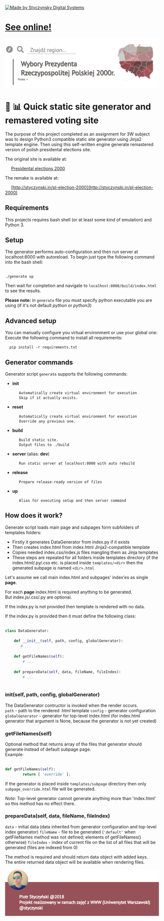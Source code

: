 [![Made by Styczynsky Digital Systems][badge sts]][link styczynski]

# [See online!](http://styczynski.in/pl-election-2000)

[![Screenshot of webpage][screenshot1]](http://styczynski.in/pl-election-2000)

# 📜 📊 Quick static site generator and remastered voting site

  The purpose of this project completed as an assignment for 3W subject was to design Python3 compatible static site generator using Jinja2 template engine. Then using this self-written engine generate remastered version of polish presidental elections site.
  
The original site is available at:

&nbsp;&nbsp;&nbsp;&nbsp;&nbsp;[Presidental elections 2000](http://prezydent2000.pkw.gov.pl/wb/wb.html)

The remake is available at:

&nbsp;&nbsp;&nbsp;&nbsp;&nbsp;[http://styczynski.in/pl-election-2000](http://styczynski.in/pl-election-2000)

## Requirements

This projects requires bash shell (or at least some kind of emulation) and Python 3.

## Setup

  The generator performs auto-configuration and then run server at localhost:8000 with autoreload.
  To begin just type the following command into the bash shell:
  ```
  
  ./generate up
  
  ```
  
  Then wait for completion and navigate to `localhost:8000/build/index.html` to see the results.
  
  **Please note:** in `generate` file you must specify python executable you are using (if it's not default *python* or *python3*)
  
## Advanced setup

  You can manually configure you virtual environment or use your global one:
  Execute the following command to install all requirements:
  
  ```
    pip install -r requirements.txt
  ```
  
## Generator commands

 Generator script `generate` supports the following commands:
 
 * **init**
 
          Automatically create virtual environment for execution
          Skip if it actually exists.
 * **reset**
 
          Automatically create virtual environment for execution
          Override any previous one.
 * **build**
 
          Build static site.
          Output files to ./build
 * **server** (alias: **dev**)
 
          Run static server at localhost:8000 with auto rebuild
 * **release**
 
          Prepare release-ready version of files
 * **up**
 
          Alias for executing setup and then server command
 
## How does it work?
 
Generate script loads main page and subpages form subfolders of templates folders:
  * Firstly it generates DataGenerator from index.py if it exists
  * Then creates index.html from index.html Jinja2-compatible template
  * Copies needed index.css/index.js files mangling them as Jinja templates
  * These steps are repeated for all folders inside templates directory (if the index.html/.py/.css etc. is placed inside `templates/<dir>` then the generated subpage is named `<dir>.html`
  
Let's assume we call main index.html and subpages' index'es as single **page**.
 
For each **page** index.html is required anything to be generated.<br>
But index.js/.css/.py are optional.
 
If the index.py is not provided then template is rendered with no data.
 
If the index.py is provided then it must define the following class:
 
```python

class DataGenerator:

    def __init__(self, path, config, globalGenerator):
       # ...

    def getFileNames(self):
        # ...

    def prepareData(self, data, fileName, fileIndex):
        # ...
 
```

### __init__(self, path, config, globalGenerator)

The DataGenerator contructor is invoked when the render occurs.<br>
`path` - path to the rendered .html template
`config` - generator configuration
`globalGenerator` - generator for top-level index.html (for index.html generator that argument is None, because the generator is not yet created)

### getFileNames(self)

Optional method that returns array of the files that generator should generate instead of default subpage page.<br>
Example:

```python

def getFileNames(self):
        return [ 'override' ];

```

If the generator is placed inside `templates/subpage` directory then only `subpage_override.html` file will be generated.

*Note:* Top-level generator cannot generate anything more than 'index.html' so this method has no effect there.

### prepareData(self, data, fileName, fileIndex)

`data` - initial data (data inherited from generator configuration and top-level index generator)
`fileName` - file to be generated (`'default'` when getFileNames method was not defined; elements of getFileNames() otherwise)
`fileIndex` - index of current file on the list of all files that will be generated (files are indexed from 0)

The method is required and should return data object with added keys.<br>
The entire returned data object will be available when rendering files.

[![Screenshot of webpage][screenshot2]](http://styczynski.in/pl-election-2000)

[badge sts]: https://img.shields.io/badge/-styczynsky_digital_systems-blue.svg?style=flat-square&logoWidth=20&logo=data%3Aimage%2Fpng%3Bbase64%2CiVBORw0KGgoAAAANSUhEUgAAABYAAAAXCAYAAAAP6L%2BeAAAABmJLR0QA%2FwD%2FAP%2BgvaeTAAAACXBIWXMAAA7DAAAOwwHHb6hkAAAAB3RJTUUH4AgSEh0nVTTLngAAAB1pVFh0Q29tbWVudAAAAAAAQ3JlYXRlZCB3aXRoIEdJTVBkLmUHAAAAm0lEQVQ4y2Pc%2Bkz2PwMNAAs2wVMzk4jSbJY%2BD6ccEwONACMsKIh1JSEgbXKeQdr4PO1cPPQMZiGkoC7bkCQD7%2Fx7znDn35AOClK9PEJSBbNYAJz999UGrOLocsM0KHB5EZ%2FXPxiVMDAwMDD8SP3DwJA6kFka5hJCQOBcDwMDAwPDm3%2FbGBj%2BbR8tNrFUTbiAB8tknHI7%2FuTilAMA9aAwA8miDpgAAAAASUVORK5CYII%3D

[link styczynski]: http://styczynski.in

[screenshot1]: https://raw.githubusercontent.com/styczynski/pl-election-2000/master/static/screenshot.png

[screenshot2]: https://raw.githubusercontent.com/styczynski/pl-election-2000/master/static/screenshot2.png

